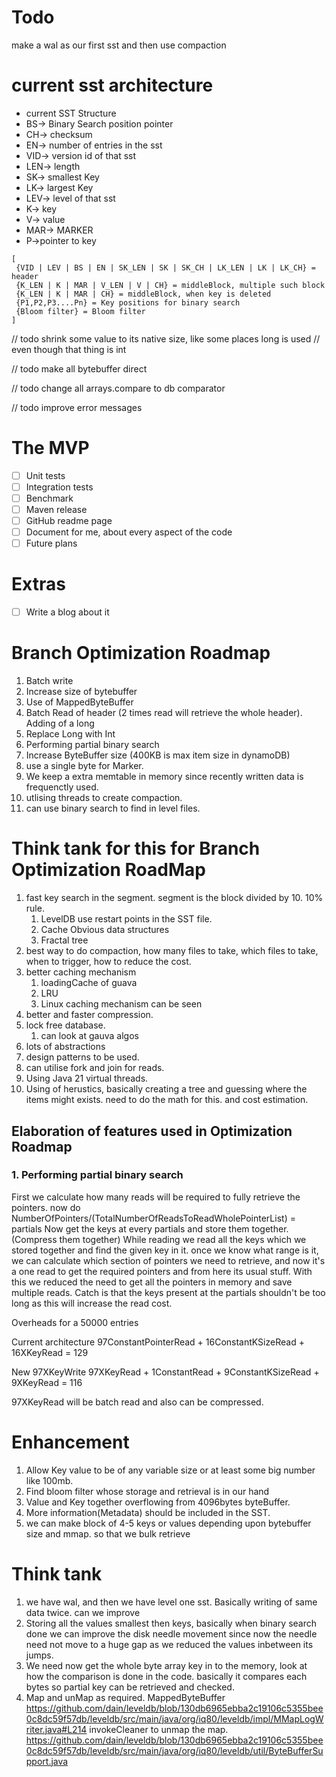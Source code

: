 # Todo

make a wal as our first sst and then use compaction

# current sst architecture
* current SST Structure
* BS-> Binary Search position pointer
* CH-> checksum
* EN-> number of entries in the sst
* VID-> version id of that sst
* LEN-> length
* SK-> smallest Key
* LK-> largest Key
* LEV-> level of that sst
* K-> key
* V-> value
* MAR-> MARKER
* P->pointer to key

``` 
[
 {VID | LEV | BS | EN | SK_LEN | SK | SK_CH | LK_LEN | LK | LK_CH} = header
 {K_LEN | K | MAR | V_LEN | V | CH} = middleBlock, multiple such block
 {K_LEN | K | MAR | CH} = middleBlock, when key is deleted
 {P1,P2,P3....Pn} = Key positions for binary search
 {Bloom filter} = Bloom filter
]
```

// todo shrink some value to its native size, like some places long is used
// even though that thing is int

// todo make all bytebuffer direct

// todo change all arrays.compare to db comparator

// todo improve error messages

# The MVP
- [ ] Unit tests
- [ ] Integration tests
- [ ] Benchmark
- [ ] Maven release
- [ ] GitHub readme page
- [ ] Document for me, about every aspect of the code
- [ ] Future plans

# Extras
- [ ] Write a blog about it


# Branch Optimization Roadmap
1. Batch write
2. Increase size of bytebuffer
3. Use of MappedByteBuffer
4. Batch Read of header (2 times read will retrieve the whole header). Adding of a long 
5. Replace Long with Int
6. Performing partial binary search 
7. Increase ByteBuffer size (400KB is max item size in dynamoDB)
8. use a single byte for Marker.
9. We keep a extra memtable in memory since recently written data is frequenctly used.
10. utlising threads to create compaction.
11. can use binary search to find in level files.

# Think tank for this for **Branch Optimization RoadMap**
1. fast key search in the segment. segment is the block divided by 10. 10% rule.
   1. LevelDB use restart points in the SST file.
   2. Cache Obvious data structures
   3. Fractal tree
2. best way to do compaction, how many files to take, which files to take, when to trigger, how to reduce the cost.
3. better caching mechanism
   1. loadingCache of guava
   2. LRU
   3. Linux caching mechanism can be seen
4. better and faster compression.
5. lock free database.
   1. can look at gauva algos
6. lots of abstractions 
7. design patterns to be used.
8. can utilise fork and join for reads.
9. Using Java 21 virtual threads.
10. Using of herustics, basically creating a tree and guessing where the items might exists. need to do the math for this. and cost estimation.


## Elaboration of features used in Optimization Roadmap
### 1. Performing partial binary search
First we calculate how many reads will be required to fully retrieve the pointers.
now do NumberOfPointers/(TotalNumberOfReadsToReadWholePointerList) = partials
Now get the keys at every partials and store them together.(Compress them together)
While reading we read all the keys which we stored together and find the given key in it.
once we know what range is it, we can calculate which section of pointers we need to retrieve,
and now it's a one read to get the required pointers and from here its usual stuff.
With this we reduced the need to get all the pointers in memory and save multiple reads.
Catch is that the keys present at the partials shouldn't be too long as this will increase the read cost.

Overheads for a 50000 entries

Current architecture
97ConstantPointerRead + 16ConstantKSizeRead  + 16XKeyRead = 129

New
97XKeyWrite
97XKeyRead + 1ConstantRead + 9ConstantKSizeRead  + 9XKeyRead = 116

97XKeyRead will be batch read and also can be compressed.

# Enhancement
1. Allow Key value to be of any variable size or at least some big number like 100mb.
2. Find bloom filter whose storage and retrieval is in our hand
3. Value and Key together overflowing from 4096bytes byteBuffer.
4. More information(Metadata) should be included in the SST.
5. we can make block of 4-5 keys or values depending upon bytebuffer size and mmap. so that we bulk retrieve

# Think tank
1. we have wal, and then we have level one sst. Basically writing of same data twice. can we improve
2. Storing all the values smallest then keys, basically when binary search done we can improve the disk needle movement
since now the needle need not move to a huge gap as we reduced the values inbetween its jumps.
3. We need now get the whole byte array key in to the memory, look at how the comparison is done in the code.
basically it compares each bytes so partial key can be retrieved and checked.
4. Map and unMap as required. MappedByteBuffer https://github.com/dain/leveldb/blob/130db6965ebba2c19106c5355bee0c8dc59f57db/leveldb/src/main/java/org/iq80/leveldb/impl/MMapLogWriter.java#L214
   invokeCleaner to unmap the map. https://github.com/dain/leveldb/blob/130db6965ebba2c19106c5355bee0c8dc59f57db/leveldb/src/main/java/org/iq80/leveldb/util/ByteBufferSupport.java
